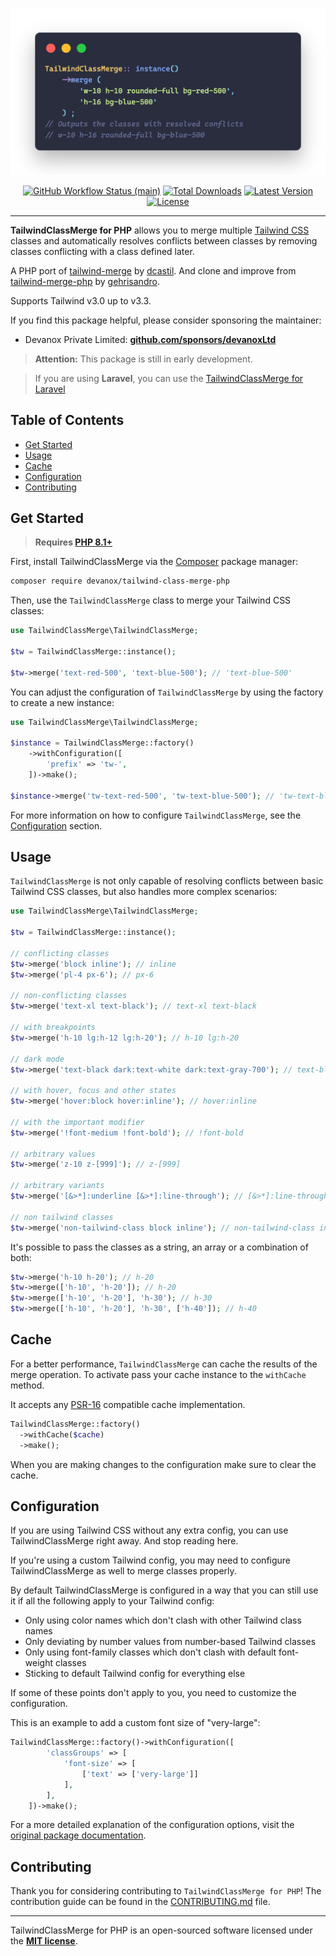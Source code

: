 <p align="center">
    <img src="https://raw.githubusercontent.com/devanoxLtd/tailwind-class-merge-php/main/art/example.png" width="600" alt="TailwindClassMerge for PHP">
    <p align="center">
        <a href="https://github.com/devanoxLtd/tailwind-class-merge-php/actions"><img alt="GitHub Workflow Status (main)" src="https://img.shields.io/github/actions/workflow/status/devanoxLtd/tailwind-class-merge-php/tests.yml?branch=main&label=tests&style=round-square"></a>
        <a href="https://packagist.org/packages/devanox/tailwind-class-merge-php"><img alt="Total Downloads" src="https://img.shields.io/packagist/dt/devanox/tailwind-class-merge-php"></a>
        <a href="https://packagist.org/packages/devanox/tailwind-class-merge-php"><img alt="Latest Version" src="https://img.shields.io/packagist/v/devanox/tailwind-class-merge-php"></a>
        <a href="https://packagist.org/packages/devanox/tailwind-class-merge-php"><img alt="License" src="https://img.shields.io/github/license/devanoxLtd/tailwind-class-merge-php"></a>
    </p>
</p>

------

**TailwindClassMerge for PHP** allows you to merge multiple [Tailwind CSS](https://tailwindcss.com/) classes and automatically resolves conflicts between classes by removing classes conflicting with a class defined later.

A PHP port of [tailwind-merge](https://github.com/dcastil/tailwind-merge) by [dcastil](https://github.com/dcastil).
And clone and improve from [tailwind-merge-php](https://github.com/gehrisandro/tailwind-merge-php) by [gehrisandro](https://github.com/gehrisandro).

Supports Tailwind v3.0 up to v3.3.

If you find this package helpful, please consider sponsoring the maintainer:
- Devanox Private Limited: **[github.com/sponsors/devanoxLtd](https://github.com/sponsors/devanoxLtd)**

> **Attention:** This package is still in early development.

> If you are using **Laravel**, you can use the [TailwindClassMerge for Laravel](https://github.com/devanoxLtd/tailwind-class-merge-laravel)

## Table of Contents
- [Get Started](#get-started)
- [Usage](#usage)
- [Cache](#cache)
- [Configuration](#configuration)
- [Contributing](#contributing)

## Get Started

> **Requires [PHP 8.1+](https://php.net/releases/)**

First, install TailwindClassMerge via the [Composer](https://getcomposer.org/) package manager:

```bash
composer require devanox/tailwind-class-merge-php
```

Then, use the `TailwindClassMerge` class to merge your Tailwind CSS classes:

```php
use TailwindClassMerge\TailwindClassMerge;

$tw = TailwindClassMerge::instance();

$tw->merge('text-red-500', 'text-blue-500'); // 'text-blue-500'
```

You can adjust the configuration of `TailwindClassMerge` by using the factory to create a new instance:

```php
use TailwindClassMerge\TailwindClassMerge;

$instance = TailwindClassMerge::factory()
    ->withConfiguration([
        'prefix' => 'tw-',
    ])->make();

$instance->merge('tw-text-red-500', 'tw-text-blue-500'); // 'tw-text-blue-500'
```

For more information on how to configure `TailwindClassMerge`, see the [Configuration](#configuration) section.

## Usage

`TailwindClassMerge` is not only capable of resolving conflicts between basic Tailwind CSS classes, but also handles more complex scenarios:

```php
use TailwindClassMerge\TailwindClassMerge;

$tw = TailwindClassMerge::instance();

// conflicting classes
$tw->merge('block inline'); // inline
$tw->merge('pl-4 px-6'); // px-6

// non-conflicting classes
$tw->merge('text-xl text-black'); // text-xl text-black

// with breakpoints
$tw->merge('h-10 lg:h-12 lg:h-20'); // h-10 lg:h-20

// dark mode
$tw->merge('text-black dark:text-white dark:text-gray-700'); // text-black dark:text-gray-700

// with hover, focus and other states
$tw->merge('hover:block hover:inline'); // hover:inline

// with the important modifier
$tw->merge('!font-medium !font-bold'); // !font-bold

// arbitrary values
$tw->merge('z-10 z-[999]'); // z-[999]

// arbitrary variants
$tw->merge('[&>*]:underline [&>*]:line-through'); // [&>*]:line-through

// non tailwind classes
$tw->merge('non-tailwind-class block inline'); // non-tailwind-class inline
```

It's possible to pass the classes as a string, an array or a combination of both:

```php
$tw->merge('h-10 h-20'); // h-20
$tw->merge(['h-10', 'h-20']); // h-20
$tw->merge(['h-10', 'h-20'], 'h-30'); // h-30
$tw->merge(['h-10', 'h-20'], 'h-30', ['h-40']); // h-40
```

## Cache
For a better performance, `TailwindClassMerge` can cache the results of the merge operation.
To activate pass your cache instance to the `withCache` method.

It accepts any [PSR-16](https://www.php-fig.org/psr/psr-16/) compatible cache implementation.

```php
TailwindClassMerge::factory()
  ->withCache($cache)
  ->make();
```

When you are making changes to the configuration make sure to clear the cache.

## Configuration

If you are using Tailwind CSS without any extra config, you can use TailwindClassMerge right away. And stop reading here.

If you're using a custom Tailwind config, you may need to configure TailwindClassMerge as well to merge classes properly.

By default TailwindClassMerge is configured in a way that you can still use it if all the following apply to your Tailwind config:

- Only using color names which don't clash with other Tailwind class names
- Only deviating by number values from number-based Tailwind classes
- Only using font-family classes which don't clash with default font-weight classes
- Sticking to default Tailwind config for everything else

If some of these points don't apply to you, you need to customize the configuration.

This is an example to add a custom font size of "very-large":
```php
TailwindClassMerge::factory()->withConfiguration([
        'classGroups' => [
            'font-size' => [
                ['text' => ['very-large']]
            ],
        ],
    ])->make();
```

For a more detailed explanation of the configuration options, visit the [original package documentation](https://github.com/dcastil/tailwind-merge/blob/v1.14.0/docs/configuration.md).

## Contributing

Thank you for considering contributing to `TailwindClassMerge for PHP`! The contribution guide can be found in the [CONTRIBUTING.md](CONTRIBUTING.md) file.

---

TailwindClassMerge for PHP is an open-sourced software licensed under the **[MIT license](https://opensource.org/licenses/MIT)**.
